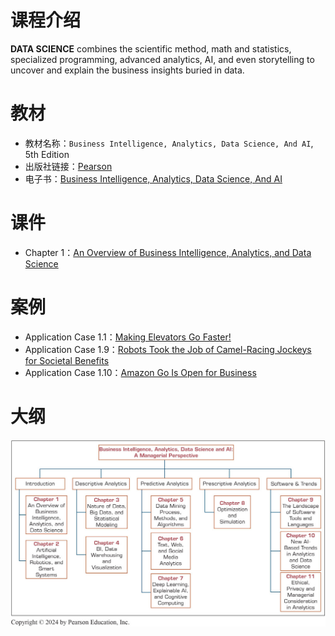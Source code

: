 # 课程介绍

**DATA SCIENCE** combines the scientific method, math and statistics, specialized programming, advanced analytics, AI, and even storytelling to uncover and explain the business insights buried in data.

# 教材
* 教材名称：`Business Intelligence, Analytics, Data Science, And AI`, 5th Edition
* 出版社链接：[Pearson](https://www.pearson.com/en-us/subject-catalog/p/business-intelligence-analytics-data-science-and-ai/P200000009781?view=educator)
* 电子书：[Business Intelligence, Analytics, Data Science, And AI](https://docs.qq.com/pdf/DYnBabkRYaW9uV2VS)


# 课件
* Chapter 1：[An Overview of Business Intelligence, Analytics, and Data Science](https://docs.qq.com/slide/DYmRYWXNzeEd0Zkpi)

# 案例
* Application Case 1.1：[Making Elevators Go Faster!](https://f.nkugame.com/#/ApplicationCase/as1.1)
* Application Case 1.9：[Robots Took the Job of Camel-Racing Jockeys for Societal Benefits](https://f.nkugame.com/#/ApplicationCase/as1.9)
* Application Case 1.10：[Amazon Go Is Open for Business](https://f.nkugame.com/#/ApplicationCase/as1.10)

# 大纲
![课程大纲](outline.jpg)


